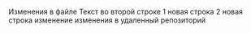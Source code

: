 Изменения в файле
Текст во второй строке
1 новая строка
2 новая строка
изменение
изменения в удаленный репозиторий